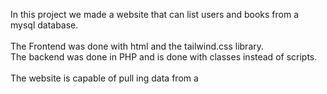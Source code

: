 In this project we made a website that can list users and books from a mysql database.
<br /><br />
The Frontend was done with html and the tailwind.css library.
<br />
The backend was done in PHP and is done with classes instead of scripts.
<br/><br />
The website is capable of pull ing data from a 